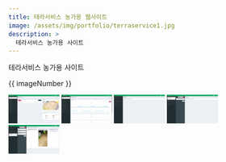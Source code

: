 ```yaml
---
title: 테라서비스 농가용 웹사이트
image: /assets/img/portfolio/terraservice1.jpg
description: >
  테라서비스 농가용 사이트
---
```


테라서비스 농가용 사이트

 {{ imageNumber }}


<div>
  <img src="/assets/img/portfolio/terraservice1.jpg" width="20%" onclick="changePopup(true ,1)"/>
  <img src="/assets/img/portfolio/terraservice2.jpg" width="20%" onclick="changePopup(true ,2)"/>
  <img src="/assets/img/portfolio/terraservice3.jpg" width="20%" onclick="changePopup(true ,3)"/>
  <img src="/assets/img/portfolio/terraservice4.jpg" width="20%" onclick="changePopup(true ,4)"/>
  <img src="/assets/img/portfolio/terraservice5.jpg" width="20%" onclick="changePopup(true ,5)"/>
</div>

<div class="popup-bg hidden" onclick="changePopup(false)">
  <div class="popup">
    <img class="popupImg" src=""/>
  </div>
</div>

<script>
  var imageLink = '/assets/img/portfolio/terraservice';
  var imageNumber = 1;
  var isPopup = false;

  function changePopup(value, number) {
    var item = document.querySelector('popup-bg');

    if (value === true && isPopup === true) {
      changeNumber(number);
    } else if (value === true && isPopup === false) {
      item.className.replaceAll(' hidden', '');

      isPopup = true;
    } else if (value === false) {
      item.className += ' hidden';

      isPopup = false;
    }
  }

  function changeNumber(number) {
    imageNumber = number;

    document.querySelector('.popupImg').src = imageLink + imageNumber + '.jpg';
  }
</script>

